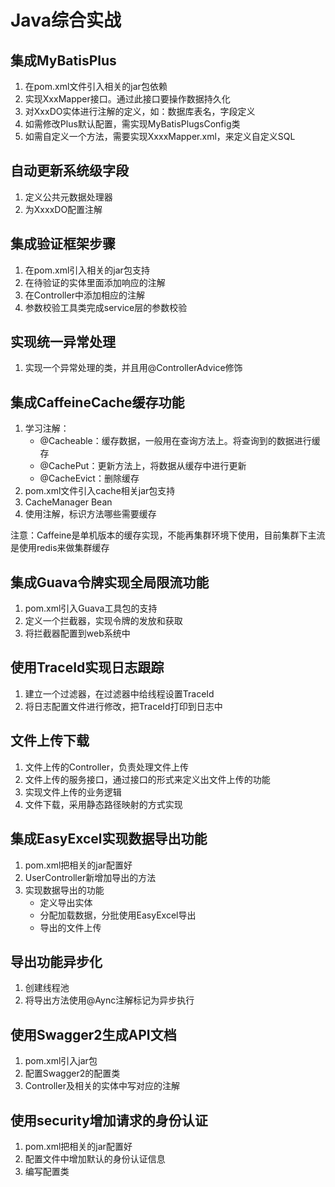 # Java综合实战

## 集成MyBatisPlus
1. 在pom.xml文件引入相关的jar包依赖
2. 实现XxxMapper接口。通过此接口要操作数据持久化
3. 对XxxDO实体进行注解的定义，如：数据库表名，字段定义
4. 如需修改Plus默认配置，需实现MyBatisPlugsConfig类
5. 如需自定义一个方法，需要实现XxxxMapper.xml，来定义自定义SQL

## 自动更新系统级字段
1. 定义公共元数据处理器
2. 为XxxxDO配置注解

## 集成验证框架步骤
1. 在pom.xml引入相关的jar包支持
2. 在待验证的实体里面添加响应的注解
3. 在Controller中添加相应的注解
4. 参数校验工具类完成service层的参数校验

## 实现统一异常处理
1. 实现一个异常处理的类，并且用@ControllerAdvice修饰

## 集成CaffeineCache缓存功能
1. 学习注解：
    - @Cacheable：缓存数据，一般用在查询方法上。将查询到的数据进行缓存
    - @CachePut：更新方法上，将数据从缓存中进行更新
    - @CacheEvict：删除缓存
2. pom.xml文件引入cache相关jar包支持
3. CacheManager Bean
4. 使用注解，标识方法哪些需要缓存

注意：Caffeine是单机版本的缓存实现，不能再集群环境下使用，目前集群下主流是使用redis来做集群缓存

## 集成Guava令牌实现全局限流功能
1. pom.xml引入Guava工具包的支持
2. 定义一个拦截器，实现令牌的发放和获取
3. 将拦截器配置到web系统中

## 使用TraceId实现日志跟踪
1. 建立一个过滤器，在过滤器中给线程设置TraceId
2. 将日志配置文件进行修改，把TraceId打印到日志中

## 文件上传下载
1. 文件上传的Controller，负责处理文件上传
2. 文件上传的服务接口，通过接口的形式来定义出文件上传的功能
3. 实现文件上传的业务逻辑
4. 文件下载，采用静态路径映射的方式实现

## 集成EasyExcel实现数据导出功能
1. pom.xml把相关的jar配置好
2. UserController新增加导出的方法
3. 实现数据导出的功能
    - 定义导出实体
    - 分配加载数据，分批使用EasyExcel导出
    - 导出的文件上传
    
## 导出功能异步化
1. 创建线程池
2. 将导出方法使用@Aync注解标记为异步执行

## 使用Swagger2生成API文档
1. pom.xml引入jar包
2. 配置Swagger2的配置类
3. Controller及相关的实体中写对应的注解

## 使用security增加请求的身份认证
1. pom.xml把相关的jar配置好
2. 配置文件中增加默认的身份认证信息
3. 编写配置类